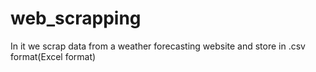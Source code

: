 # web_scrapping
In it we scrap data from a weather forecasting website and store in .csv format(Excel format) 
